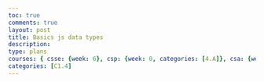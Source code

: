 ```yaml
---
toc: true
comments: true
layout: post
title: Basics js data types
description:
type: plans
courses: { csse: {week: 6}, csp: {week: 0, categories: [4.A]}, csa: {week: 0} }
categories: [C1.4]
---
```

<script>
%%js
var obj = {
    name: "Gavin",
    age: 16,
    gender: "male",
};
console.log(" list all");
console.log(obj);
console.log("List name");
console.log(obj.name);
console.log("list age");
console.log(obj.age);
</script>